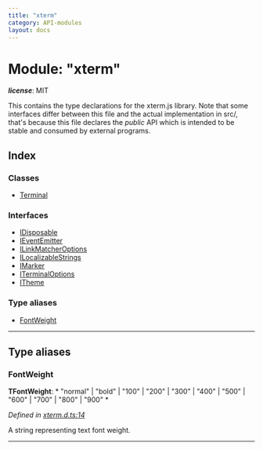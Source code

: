 ```yaml
---
title: "xterm"
category: API-modules
layout: docs
---
```



# Module: "xterm"

*__license__*: MIT

This contains the type declarations for the xterm.js library. Note that some interfaces differ between this file and the actual implementation in src/, that's because this file declares the _public_ API which is intended to be stable and consumed by external programs.

## Index

### Classes

* [Terminal](../../classes/terminal)

### Interfaces

* [IDisposable](../../interfaces/idisposable)
* [IEventEmitter](../../interfaces/ieventemitter)
* [ILinkMatcherOptions](../../interfaces/ilinkmatcheroptions)
* [ILocalizableStrings](../../interfaces/ilocalizablestrings)
* [IMarker](../../interfaces/imarker)
* [ITerminalOptions](../../interfaces/iterminaloptions)
* [ITheme](../../interfaces/itheme)

### Type aliases

* [FontWeight](#fontweight)

---

## Type aliases

<a id="fontweight"></a>

###  FontWeight

**ΤFontWeight**: * "normal" &#124; "bold" &#124; "100" &#124; "200" &#124; "300" &#124; "400" &#124; "500" &#124; "600" &#124; "700" &#124; "800" &#124; "900"
*

*Defined in [xterm.d.ts:14](https://github.com/xtermjs/xterm.js/blob/master/typings/xterm.d.ts#L14)*

A string representing text font weight.

___

